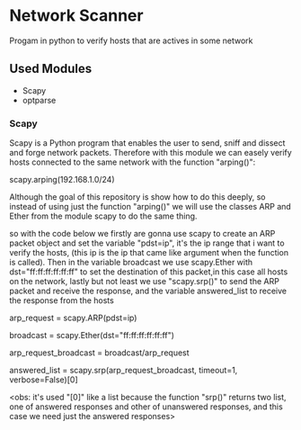 <h1>Network Scanner</h1>

<p>Progam in python to verify hosts that are actives in some network</p>

<h2>Used Modules</h2>

<ul>
  <li>Scapy</li>
  <li>optparse</li>
</ul>

<h3>Scapy</h3>

<p>Scapy is a Python program that enables the user to send, sniff and dissect and forge network packets. Therefore with this module we can easely verify hosts connected to the same network with the function "arping()":</p>

<p>scapy.arping(192.168.1.0/24)</p>

<p>Although the goal of this repository is show how to do this deeply, so instead of using just the function "arping()" we will use the classes ARP and Ether from the module scapy to do the same thing. </p>
<p>so with the code below we firstly are gonna use scapy to create an ARP packet object and set the variable "pdst=ip", it's the ip range that i want to verify the hosts, (this ip is the ip that came like argument when the function is called). Then in the variable broadcast we use scapy.Ether with dst="ff:ff:ff:ff:ff:ff" to set the destination of this packet,in this case all hosts on the network, lastly but not least we use "scapy.srp()" to send the ARP packet and receive the response, and the variable answered_list to receive the response from the hosts</p>

<p>arp_request = scapy.ARP(pdst=ip)</p>
<p>broadcast = scapy.Ether(dst="ff:ff:ff:ff:ff:ff")</p>
<p>arp_request_broadcast = broadcast/arp_request</p>
<p>answered_list = scapy.srp(arp_request_broadcast, timeout=1, verbose=False)[0]</p>

<obs: it's used "[0]" like a list because the function "srp()" returns two list, one of answered responses and other of unanswered responses, and this case we need just the answered responses>





